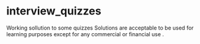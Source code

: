 # interview_quizzes
Working sollution to some quizzes 
Solutions are acceptable to be used for learning purposes except for any commercial or financial use .
